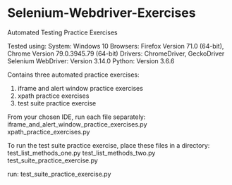# Selenium-Webdriver-Exercises

Automated Testing Practice Exercises

Tested using:
System: Windows 10
Browsers: Firefox Version 71.0 (64-bit), Chrome Version 79.0.3945.79 (64-bit)
Drivers: ChromeDriver, GeckoDriver
Selenium WebDriver: Version 3.14.0
Python: Version 3.6.6

Contains three automated practice exercises:
1) iframe and alert window practice exercises
2) xpath practice exercises
3) test suite practice exercise

From your chosen IDE, run each file separately:
iframe_and_alert_window_practice_exercises.py
xpath_practice_exercises.py

To run the test suite practice exercise, place these files in a directory:
test_list_methods_one.py
test_list_methods_two.py
test_suite_practice_exercise.py

run:
test_suite_practice_exercise.py
